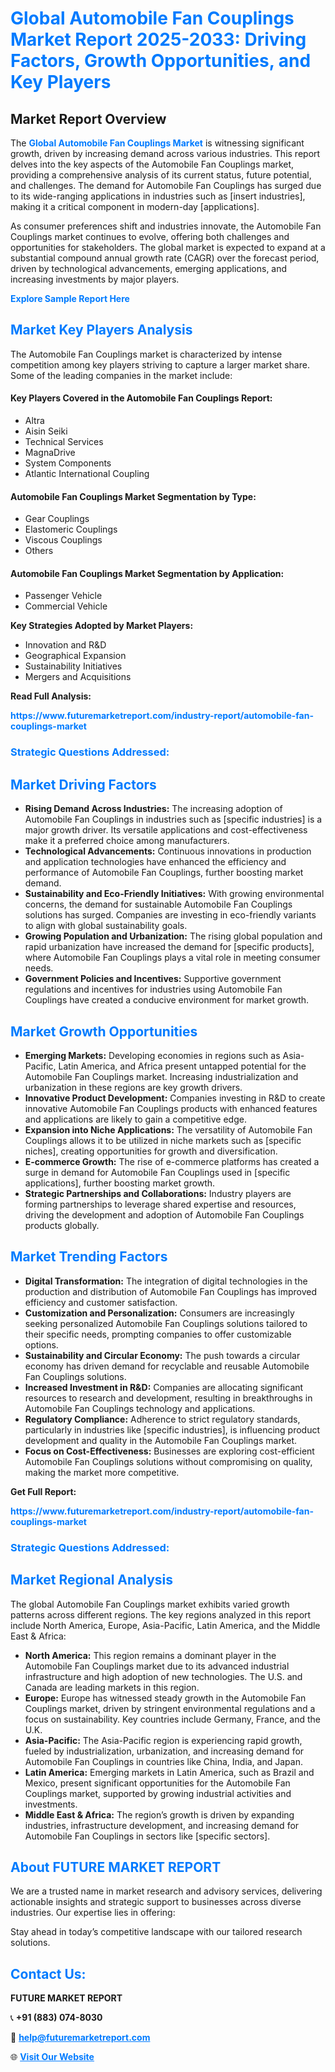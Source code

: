 <h1 style="color: #007BFF;">Global Automobile Fan Couplings Market Report 2025-2033: Driving Factors, Growth Opportunities, and Key Players</h1>

<section id="overview">
<h2>Market Report Overview</h2>
<p>The <a href="https://www.futuremarketreport.com/industry-report/automobile-fan-couplings-market" style="color: #007BFF; text-decoration: none;"><strong>Global Automobile Fan Couplings Market</strong></a> is witnessing significant growth, driven by increasing demand across various industries. This report delves into the key aspects of the Automobile Fan Couplings market, providing a comprehensive analysis of its current status, future potential, and challenges. The demand for Automobile Fan Couplings has surged due to its wide-ranging applications in industries such as [insert industries], making it a critical component in modern-day [applications].</p>
<p>As consumer preferences shift and industries innovate, the Automobile Fan Couplings market continues to evolve, offering both challenges and opportunities for stakeholders. The global market is expected to expand at a substantial compound annual growth rate (CAGR) over the forecast period, driven by technological advancements, emerging applications, and increasing investments by major players.</p>
</section>

<section id="overview">
<p><a href="https://www.futuremarketreport.com/request-sample/reportId=88083" style="color: #007BFF; text-decoration: none;"><strong>Explore Sample Report Here</strong></a></p>
</section>

<section id="key-players">
<h2 style="color: #007BFF;">Market Key Players Analysis</h2>
<p>The Automobile Fan Couplings market is characterized by intense competition among key players striving to capture a larger market share. Some of the leading companies in the market include:</p>
<h4>Key Players Covered in the Automobile Fan Couplings Report:</h4>
<ul><li>Altra</li><li>Aisin Seiki</li><li>Technical Services</li><li>MagnaDrive</li><li>System Components</li><li>Atlantic International Coupling</li></ul>
<h4>Automobile Fan Couplings Market Segmentation by Type:</h4>
<ul><li>Gear Couplings</li><li>Elastomeric Couplings</li><li>Viscous Couplings</li><li>Others</li></ul>

<h4>Automobile Fan Couplings Market Segmentation by Application:</h4>
<ul><li>Passenger Vehicle</li><li>Commercial Vehicle</li></ul>
<p><strong>Key Strategies Adopted by Market Players:</strong></p>
<ul>
<li>Innovation and R&D</li>
<li>Geographical Expansion</li>
<li>Sustainability Initiatives</li>
<li>Mergers and Acquisitions</li>
</ul>
</section>

<section>
<p><strong>Read Full Analysis: </strong></p><a href="https://www.futuremarketreport.com/industry-report/automobile-fan-couplings-market" style="color: #007BFF; text-decoration: none;"><strong>https://www.futuremarketreport.com/industry-report/automobile-fan-couplings-market</strong></a>
<h3 style="color: #007BFF;">Strategic Questions Addressed:</h3>
</section>

<section id="driving-factors">
<h2 style="color: #007BFF;">Market Driving Factors</h2>
<ul>
<li><strong>Rising Demand Across Industries:</strong> The increasing adoption of Automobile Fan Couplings in industries such as [specific industries] is a major growth driver. Its versatile applications and cost-effectiveness make it a preferred choice among manufacturers.</li>
<li><strong>Technological Advancements:</strong> Continuous innovations in production and application technologies have enhanced the efficiency and performance of Automobile Fan Couplings, further boosting market demand.</li>
<li><strong>Sustainability and Eco-Friendly Initiatives:</strong> With growing environmental concerns, the demand for sustainable Automobile Fan Couplings solutions has surged. Companies are investing in eco-friendly variants to align with global sustainability goals.</li>
<li><strong>Growing Population and Urbanization:</strong> The rising global population and rapid urbanization have increased the demand for [specific products], where Automobile Fan Couplings plays a vital role in meeting consumer needs.</li>
<li><strong>Government Policies and Incentives:</strong> Supportive government regulations and incentives for industries using Automobile Fan Couplings have created a conducive environment for market growth.</li>
</ul>
</section>

<section id="growth-opportunities">
<h2 style="color: #007BFF;">Market Growth Opportunities</h2>
<ul>
<li><strong>Emerging Markets:</strong> Developing economies in regions such as Asia-Pacific, Latin America, and Africa present untapped potential for the Automobile Fan Couplings market. Increasing industrialization and urbanization in these regions are key growth drivers.</li>
<li><strong>Innovative Product Development:</strong> Companies investing in R&D to create innovative Automobile Fan Couplings products with enhanced features and applications are likely to gain a competitive edge.</li>
<li><strong>Expansion into Niche Applications:</strong> The versatility of Automobile Fan Couplings allows it to be utilized in niche markets such as [specific niches], creating opportunities for growth and diversification.</li>
<li><strong>E-commerce Growth:</strong> The rise of e-commerce platforms has created a surge in demand for Automobile Fan Couplings used in [specific applications], further boosting market growth.</li>
<li><strong>Strategic Partnerships and Collaborations:</strong> Industry players are forming partnerships to leverage shared expertise and resources, driving the development and adoption of Automobile Fan Couplings products globally.</li>
</ul>
</section>

<section id="trending-factors">
<h2 style="color: #007BFF;">Market Trending Factors</h2>
<ul>
<li><strong>Digital Transformation:</strong> The integration of digital technologies in the production and distribution of Automobile Fan Couplings has improved efficiency and customer satisfaction.</li>
<li><strong>Customization and Personalization:</strong> Consumers are increasingly seeking personalized Automobile Fan Couplings solutions tailored to their specific needs, prompting companies to offer customizable options.</li>
<li><strong>Sustainability and Circular Economy:</strong> The push towards a circular economy has driven demand for recyclable and reusable Automobile Fan Couplings solutions.</li>
<li><strong>Increased Investment in R&D:</strong> Companies are allocating significant resources to research and development, resulting in breakthroughs in Automobile Fan Couplings technology and applications.</li>
<li><strong>Regulatory Compliance:</strong> Adherence to strict regulatory standards, particularly in industries like [specific industries], is influencing product development and quality in the Automobile Fan Couplings market.</li>
<li><strong>Focus on Cost-Effectiveness:</strong> Businesses are exploring cost-efficient Automobile Fan Couplings solutions without compromising on quality, making the market more competitive.</li>
</ul>
</section>

<section>
<p><strong>Get Full Report: </strong></p><a href="https://www.futuremarketreport.com/industry-report/automobile-fan-couplings-market" style="color: #007BFF; text-decoration: none;"><strong>https://www.futuremarketreport.com/industry-report/automobile-fan-couplings-market</strong></a>
<h3 style="color: #007BFF;">Strategic Questions Addressed:</h3>
</section>


<section id="regional-analysis">
<h2 style="color: #007BFF;">Market Regional Analysis</h2>
<p>The global Automobile Fan Couplings market exhibits varied growth patterns across different regions. The key regions analyzed in this report include North America, Europe, Asia-Pacific, Latin America, and the Middle East & Africa:</p>
<ul>
<li><strong>North America:</strong> This region remains a dominant player in the Automobile Fan Couplings market due to its advanced industrial infrastructure and high adoption of new technologies. The U.S. and Canada are leading markets in this region.</li>
<li><strong>Europe:</strong> Europe has witnessed steady growth in the Automobile Fan Couplings market, driven by stringent environmental regulations and a focus on sustainability. Key countries include Germany, France, and the U.K.</li>
<li><strong>Asia-Pacific:</strong> The Asia-Pacific region is experiencing rapid growth, fueled by industrialization, urbanization, and increasing demand for Automobile Fan Couplings in countries like China, India, and Japan.</li>
<li><strong>Latin America:</strong> Emerging markets in Latin America, such as Brazil and Mexico, present significant opportunities for the Automobile Fan Couplings market, supported by growing industrial activities and investments.</li>
<li><strong>Middle East & Africa:</strong> The region’s growth is driven by expanding industries, infrastructure development, and increasing demand for Automobile Fan Couplings in sectors like [specific sectors].</li>
</ul>
</section>

<footer>
<h2 style="color: #007BFF;">About FUTURE MARKET REPORT</h2>
<p>We are a trusted name in market research and advisory services, delivering actionable insights and strategic support to businesses across diverse industries. Our expertise lies in offering:</p>

<p>Stay ahead in today’s competitive landscape with our tailored research solutions.</p>

<h2 style="color: #007BFF;">Contact Us:</h2>
<p><strong>FUTURE MARKET REPORT</strong></p>
<p>📞 <strong>+91 (883) 074-8030</strong></p>
<p>📧 <strong><a href="mailto:help@futuremarketreport.com" style="color: #007BFF;">help@futuremarketreport.com</a></strong></p>
<p>🌐 <strong><a href="https://www.futuremarketreport.com/" style="color: #007BFF;">Visit Our Website</a></strong></p>
</footer>